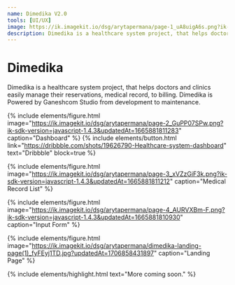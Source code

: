```yaml
---
name: Dimedika V2.0
tools: [UI/UX]
image: https://ik.imagekit.io/dsg/arytapermana/page-1_uA8uigA6s.png?ik-sdk-version=javascript-1.4.3&updatedAt=1665881866766
description: Dimedika is a healthcare system project, that helps doctors and clinics easily manage their reservations, medical record, to billing.
---
```


# Dimedika

Dimedika is a healthcare system project, that helps doctors and clinics easily manage their reservations, medical record, to billing. Dimedika is Powered by Ganeshcom Studio from development to maintenance.

{% include elements/figure.html image="https://ik.imagekit.io/dsg/arytapermana/page-2_GuPP07SPw.png?ik-sdk-version=javascript-1.4.3&updatedAt=1665881811283" caption="Dashboard" %}
{% include elements/button.html link="https://dribbble.com/shots/19626790-Healthcare-system-dashboard" text="Dribbble" block=true %}

{% include elements/figure.html image="https://ik.imagekit.io/dsg/arytapermana/page-3_xVZzGiF3k.png?ik-sdk-version=javascript-1.4.3&updatedAt=1665881811212" caption="Medical Record List" %}

{% include elements/figure.html image="https://ik.imagekit.io/dsg/arytapermana/page-4_AURVXBm-F.png?ik-sdk-version=javascript-1.4.3&updatedAt=1665881810930" caption="Input Form" %}

{% include elements/figure.html image="https://ik.imagekit.io/dsg/arytapermana/dimedika-landing-page(1)_fyFEyj1TD.jpg?updatedAt=1706858431897" caption="Landing Page" %}

{% include elements/highlight.html text="More coming soon." %}
